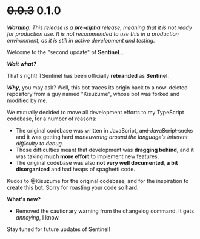 # ~~0.0.3~~ 0.1.0

***Warning**: This release is a **pre-alpha** release, meaning that it is not ready for production use. It is not
recommended to use this in a production environment, as it is still in active development and testing.*

Welcome to the "second update" of **Sentinel**...

**_Wait what?_**

That's right! TSentinel has been officially **rebranded** as **Sentinel**.

**_Why_**, you may ask? Well, this bot traces its origin back to a now-deleted repository from a guy named "Kisuzume",
whose bot was forked and modified by me.

We mutually decided to move all development efforts to my TypeScript codebase, for a number of reasons:

- The original codebase was written in JavaScript, ~~and JavaScript sucks~~ and it was getting hard _maneuvering around
  the language's inherent difficulty to debug_.
- Those difficulties meant that development was **dragging behind**, and it was taking **much more effort** to implement
  new features.
- The original codebase was also **not very well documented**, **a bit disorganized** and had heaps of spaghetti code.

Kudos to @Kisuzume for the original codebase, and for the inspiration to create this bot. Sorry for roasting your code
so hard.

**What's new?**

- Removed the cautionary warning from the changelog command. It gets _annoying_, I know.

Stay tuned for future updates of Sentinel!
